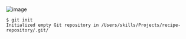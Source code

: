 # <h1>
![image](https://github.com/rnuge4033/skills-communicate-using-markdown/assets/158190767/5d4d570e-2118-479d-8df2-c93b2c832c99)
```
$ git init
Initialized empty Git repository in /Users/skills/Projects/recipe-repository/.git/
```
